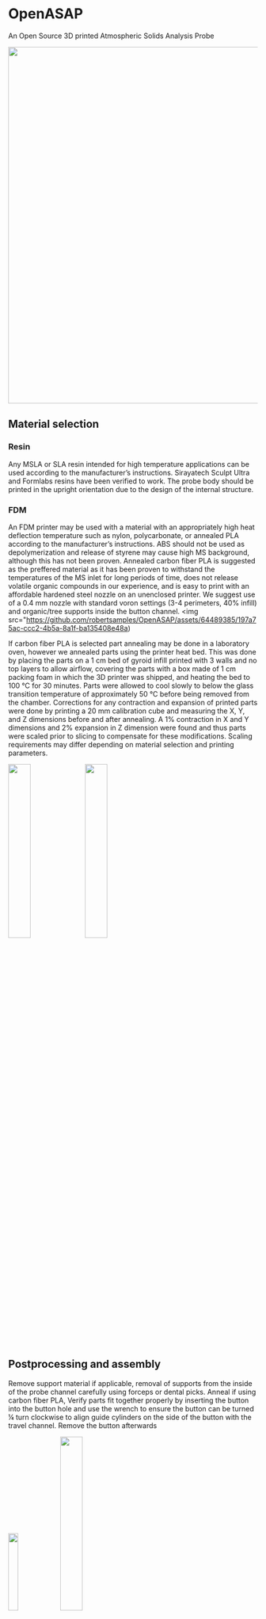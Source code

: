 # OpenASAP
An Open Source 3D printed Atmospheric Solids Analysis Probe

<img src="https://github.com/robertsamples/OpenASAP/assets/64489385/7d19281d-1c90-4b61-9ca2-1b4b1b4b8423" width="520" height="720">

## Material selection
### Resin
Any MSLA or SLA resin intended for high temperature applications can be used according to the manufacturer’s instructions. Sirayatech Sculpt Ultra and Formlabs resins have been verified to work. The probe body should be printed in the upright orientation due to the design of the internal structure.

### FDM
An FDM printer may be used with a material with an appropriately high heat deflection temperature such as nylon, polycarbonate, or annealed PLA according to the manufacturer’s instructions. ABS should not be used as depolymerization and release of styrene may cause high MS background, although this has not been proven. Annealed carbon fiber PLA is suggested as the preffered material as it has been proven to withstand the temperatures of the MS inlet for long periods of time, does not release volatile organic compounds in our experience, and is easy to print with an affordable hardened steel nozzle on an unenclosed printer. We suggest use of a 0.4 mm nozzle with standard voron settings (3-4 perimeters, 40% infill) and organic/tree supports inside the button channel.
<img src="https://github.com/robertsamples/OpenASAP/assets/64489385/197a75ac-ccc2-4b5a-8a1f-ba135408e48a)

If carbon fiber PLA is selected part annealing may be done in a laboratory oven, however we annealed parts using the printer heat bed. This was done by placing the parts on a 1 cm bed of gyroid infill printed with 3 walls and no top layers to allow airflow, covering the parts with a box made of 1 cm packing foam in which the 3D printer was shipped, and heating the bed to 100 °C for 30 minutes. Parts were allowed to cool slowly to below the glass transition temperature of approximately 50 °C before being removed from the chamber. Corrections for any contraction and expansion of printed parts were done by printing a 20 mm calibration cube and measuring the X, Y, and Z dimensions before and after annealing. A 1% contraction in X and Y dimensions and 2% expansion in Z dimension were found and thus parts were scaled prior to slicing to compensate for these modifications. Scaling requirements may differ depending on material selection and printing parameters.

<img src="https://github.com/robertsamples/OpenASAP/assets/64489385/38d38846-dd4c-410f-991d-b8750417b125" style="width:30%;">
<img src="https://github.com/robertsamples/OpenASAP/assets/64489385/99535c9b-78d5-4dfd-a4bb-98336707af2b" style="width:30%;">

 
## Postprocessing and assembly

Remove support material if applicable, removal of supports from the inside of the probe channel carefully using forceps or dental picks. Anneal if using carbon fiber PLA, Verify parts fit together properly by inserting the button into the button hole and use the wrench to ensure the button can be turned ¼ turn clockwise to align guide cylinders on the side of the button with the travel channel. Remove the button afterwards

<img src="https://github.com/robertsamples/OpenASAP/assets/64489385/f3d696b8-6178-42bc-9a69-8b657d79b248" style="width:20%;">
<img src="https://github.com/robertsamples/OpenASAP/assets/64489385/29f64920-976d-405f-9405-6fe23aa92b9e" style="width:30%;">

Disassemble a retractable ballpoint pen or obtain a 4.25 x 18 mm or similar compression spring. The spring shown we used was obtained from a PaperMate InkJoy 300RT pen. The exact dimensions are not critical provided the probe button can reach the depth required to turn into the travel channel. A spring that is longer may be cut to length.

Confirm the spring length, which allows the probe button to be locked into the travel channel. To do this, the spring is placed in the recess of the button and the spring spacer is placed around the spring to prevent it from bending in the button hole. The button is reinserted into the probe as before. If it does not bottom out and turn, try a different pen, or cut the spring to length. Complete the final reassembly of the probe. Although not required,we suggest using a drop of cyanoacrylate glue around the spring spacer and recess in the probe button to secure these to the spring.

<img src="https://github.com/robertsamples/OpenASAP/assets/64489385/e8b44b69-61f1-42ad-a77f-ae1d908e9156" style="width:30%;">
<img src="https://github.com/robertsamples/OpenASAP/assets/64489385/2ef0fe74-f212-4226-a582-9ceea040f346" style="width:30%;">

## Installation

Unscrew the four M2 screws securing the outer housing plate screws on the left side and top of the source housing, as well as the x alignment adjustment nut.

<img src="https://github.com/robertsamples/OpenASAP/assets/64489385/28a9e5d7-45fd-46a9-81a6-9d98d8d15c23" style="width:30%;">

Remove the M4 socket cap screw securing the source housing window side flange.

<img src="https://github.com/robertsamples/OpenASAP/assets/64489385/38c79f14-8626-4b93-a362-912df3de7281" style="width:30%;">

Remove the flange and replace the acrylic window with printed port, then reassemble flange and housing plates.

<img src="https://github.com/robertsamples/OpenASAP/assets/64489385/c89591da-4f2c-4ccf-8411-6d9fdc7d1637" style="width:30%;">
<img src="https://github.com/robertsamples/OpenASAP/assets/64489385/b6b33542-cb8e-4cee-aefd-3d35e126a956" style="width:30%;">

Install the IonMax source onto the MS interface and confirm that the tip of the capillary aligns with the MS inlet.

<img src="https://github.com/robertsamples/OpenASAP/assets/64489385/4f5dfd6d-bf00-440b-a13d-2d2c0f4e3570" style="width:30%;">
<img src="https://github.com/robertsamples/OpenASAP/assets/64489385/000ee571-0eef-45c0-9173-e9cb394c5471" style="width:30%;">

## Use



### Safety
When operating the openASAP system, it is important to avoid contact with heated or electrically charged source components as they can reach high voltages and temperatures. We recommend always putting the mass spectrometer in standby mode when handling the source. Additionally, an electrically insulating material, such as glass, should be used for the sample collecting component of the probe.

### Instrument Configuration
Before using the openASAP system, the APCI source and corona discharge needle must be properly installed in the mass spectrometer housing following the manufacturer's instructions. For Thermo instruments, this involves inserting the APCI source and connecting the LEMO electrical connectors and fittings for auxiliary and sheath gas flow. The corona discharge needle should be inserted into the needle hole and the needle grub screw tightened to secure it. High voltage is supplied through a coaxial LEMO connection on the top of the source housing.

The APCI settings may need to be adjusted based on the analyte and instrument being used. For Thermo instruments, we recommend using the following settings as a starting point: Probe position C, a heater temperature of 325 °C, 5 μA current, and a sheath and auxiliary gas flow rate of 30 and 10 arbitrary units, respectively.

### Sampling

[![Watch the video](_Video of a 30 second acquisition with a previous vesion of the OpenASAP probe_)](https://github.com/robertsamples/OpenASAP/assets/64489385/30d6af04-25f2-4494-9305-7c2d82948e02)

_Video of a 30 second acquisition with a previous vesion of the OpenASAP probe_

To load a capillary into the ASAP probe, depress the button and insert the capillary open end first until it reaches the maximum depth.

<img src="https://github.com/robertsamples/OpenASAP/assets/64489385/324dfba4-84a0-4651-bef1-40b2bd0052d1" style="width:30%;">

 Collect the sample on the probe tip and then insert it into the APCI source after starting a continuous or set duration acquisition. 

<img src="https://github.com/robertsamples/OpenASAP/assets/64489385/4dca186e-e499-4a8c-9a9f-2fd67232a645" style="width:30%;">

<img src="https://github.com/robertsamples/OpenASAP/assets/64489385/3ffe3aaa-1c70-4100-af71-5c9d20a50be3" style="width:15%;">
